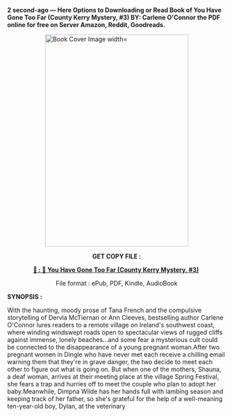 <p><strong>2 second-ago &mdash; Here Options to Downloading or Read Book of You Have Gone Too Far (County Kerry Mystery, #3) BY: Carlene O'Connor the PDF online for free on Server Amazon, Reddit, Goodreads.</strong></p><p><a href="https://uk.ebookarea.xyz/?book=205762608-you-have-gone-too-far"><img style="display: block; margin-left: auto; margin-right: auto;" src="https://i.gr-assets.com/images/S/compressed.photo.goodreads.com/books/1708397825l/205762608.jpg" alt="Book Cover Image width=" width="330" height="488" /></a></p><p style="text-align: center;"><strong>GET COPY FILE :</strong></p><p style="text-align: center;"><strong><a href="https://uk.ebookarea.xyz/?book=205762608-you-have-gone-too-far" target="_blank" rel="noopener">📢 : 🔗 You Have Gone Too Far (County Kerry Mystery, #3)</a>&nbsp;</strong></p><p style="text-align: center;">File format : ePub, PDF, Kindle, AudioBook</p><p><strong>SYNOPSIS :</strong></p><p>With the haunting, moody prose of Tana French and the compulsive storytelling of Dervla McTiernan or Ann Cleeves, bestselling author Carlene O'Connor lures readers to a remote village on Ireland's southwest coast, where winding windswept roads open to spectacular views of rugged cliffs against immense, lonely beaches...and some fear a mysterious cult could be connected to the disappearance of a young pregnant woman.After two pregnant women in Dingle who have never met each receive a chilling email warning them that they're in grave danger, the two decide to meet each other to figure out what is going on. But when one of the mothers, Shauna, a deaf woman, arrives at their meeting place at the village Spring Festival, she fears a trap and hurries off to meet the couple who plan to adopt her baby.Meanwhile, Dimpna Wilde has her hands full with lambing season and keeping track of her father, so she's grateful for the help of a well-meaning ten-year-old boy, Dylan, at the veterinary </p>
